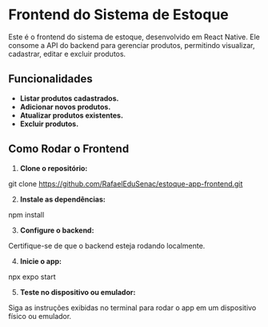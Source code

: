 # Frontend do Sistema de Estoque

Este é o frontend do sistema de estoque, desenvolvido em React Native. Ele consome a API do backend para gerenciar produtos, permitindo visualizar, cadastrar, editar e excluir produtos.


## Funcionalidades

- **Listar produtos cadastrados.**
- **Adicionar novos produtos.**
- **Atualizar produtos existentes.**
- **Excluir produtos.**


## Como Rodar o Frontend

1. **Clone o repositório:**

git clone https://github.com/RafaelEduSenac/estoque-app-frontend.git

2. **Instale as dependências:**

npm install

3. **Configure o backend:**

Certifique-se de que o backend esteja rodando localmente.

4. **Inicie o app:**

npx expo start

5. **Teste no dispositivo ou emulador:**

Siga as instruções exibidas no terminal para rodar o app em um dispositivo físico ou emulador.